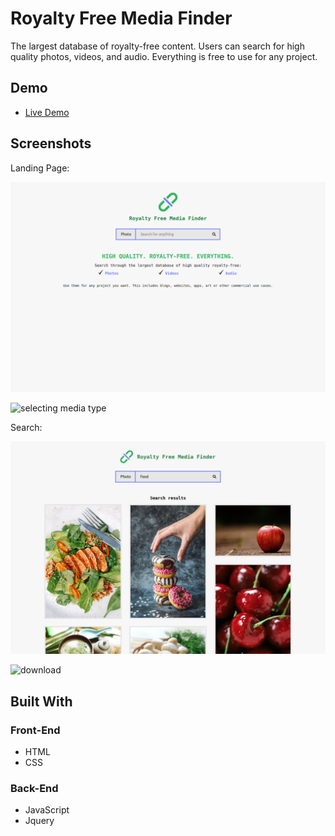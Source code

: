 # Royalty Free Media Finder

The largest database of royalty-free content. Users can search for high quality photos, videos, and audio. Everything is free to use for any project.

## Demo

- [Live Demo](https://amjadodeh.github.io/royalty-free-media-finder/)

## Screenshots

Landing Page:

![landing page](screenshots/landing-page.png)

![selecting media type](screenshots/media-type-selector.png)

Search:

![search results](screenshots/search.jpg)

![download](screenshots/download.png)

## Built With

### Front-End

- HTML
- CSS

### Back-End

- JavaScript
- Jquery
